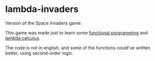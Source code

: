 lambda-invaders
===============
Version of the Space Invaders game.

This game was made just to learn some [functional programming](http://en.wikipedia.org/wiki/Functional_programming) and [lambda calculus](http://en.wikipedia.org/wiki/Lambda_calculus).

The code is not in english, and some of the functions could've written better, using second-order logic.